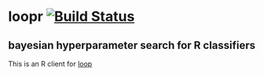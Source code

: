 # loopr [![Build Status](https://travis-ci.org/kirillseva/loopr.svg?branch=master)](https://travis-ci.org/kirillseva/loopr)
## bayesian hyperparameter search for R classifiers

This is an R client for [loop](https://github.com/avantcredit/loop)
